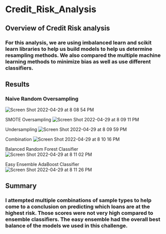 # Credit_Risk_Analysis

## Overview of Credit Risk analysis
### For this analysis, we are using imbalanced learn and scikit learn libraries to help us build models to help us determine resampling methods.  We also compared the multiple machine learning methods to minimize bias as well as use different classifiers. 

## Results
### Naive Random Oversampling
![Screen Shot 2022-04-29 at 8 08 54 PM](https://user-images.githubusercontent.com/95198079/166082394-0d82fef0-5bb5-4799-9193-9af881a147bb.png)

SMOTE Oversampling
![Screen Shot 2022-04-29 at 8 09 11 PM](https://user-images.githubusercontent.com/95198079/166082415-66267e10-cc55-4725-9845-de66ec0b54fd.png)

Undersampling
![Screen Shot 2022-04-29 at 8 09 59 PM](https://user-images.githubusercontent.com/95198079/166082448-1e76591e-7590-42dd-98e2-926aebea40d0.png)


Combination
![Screen Shot 2022-04-29 at 8 10 16 PM](https://user-images.githubusercontent.com/95198079/166082470-660bb654-9904-4b9a-99c7-5d6cdcd4938a.png)

Balanced Random Forest Classifier
![Screen Shot 2022-04-29 at 8 11 02 PM](https://user-images.githubusercontent.com/95198079/166082515-3bb53f73-3814-47a5-9302-1cdf4dc26843.png)

Easy Ensemble AdaBoost Classifier
![Screen Shot 2022-04-29 at 8 11 26 PM](https://user-images.githubusercontent.com/95198079/166082533-e31ef6df-a1d6-4d54-a297-27774343ad1d.png)

## Summary 
### I attempted multiple combinations of sample types to help come to a conclusion on predicting which loans are at the highest risk.  Those scores were not very high compared to ensemble classifiers.  The easy ensemble had the overall best balance of the models we used in this challenge.  
